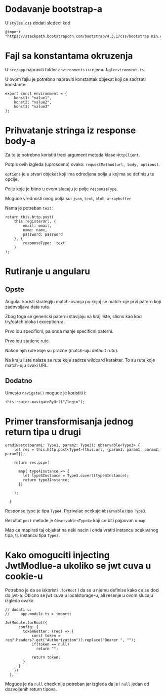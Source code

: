  
# Dodavanje bootstrap-a

U `styles.css` dodati sledeci kod:
```
@import "https://stackpath.bootstrapcdn.com/bootstrap/4.3.1/css/bootstrap.min.css"
```

# Fajl sa konstantama okruzenja

U `src/app` napraviti folder `environments` i u njemu fajl `environment.ts`.

U ovom fajlu je potrebno napraviti konstantak objekat koji ce sadrzati konstante:
```
export const environment = {
    konst1: "value1",
    konst2: "value2",
    konst3: "value3"
};
```

# Prihvatanje stringa iz response body-a

Za to je potrebno koristiti treci argument metoda klase `HttpClient`.

Potpis ovih izgleda (uprosceno) ovako: `requestMethod(url, body, options)`.

`options` je u stvari objekat koji ima odredjena polja u kojima se definisu te opcije.

Polje koje je bitno u ovom slucaju je polje `responseType`.

Moguce vrednosti ovog polja su: `json`, `text`, `blob`, `arraybuffer`

Nama je potreban `text`:
```
return this.http.post(
    this.registerUrl, {
        email: email, 
        name: name, 
        password: password
    }, { 
        responseType: 'text'
    }
);
```


# Rutiranje u angularu

## Opste

Angular koristi strategiju match-ovanja po kojoj se match-uje prvi patern koji
zadovoljava data ruta.

Zbog toga se genericki paterni stavljaju na kraj liste, slicno kao kod try/catch
bloka i exception-a.

Prvo idu specificni, pa onda manje specificni paterni.

Prvo idu staticne rute.

Nakon njih rute koje su prazne (match-uju default rutu).

Na kraju liste nalaze se rute koje sadrze wildcard karakter. To su rute koje
match-uju svaki URL.

## Dodatno

Umesto `navigate()` moguce je koristiti i:
```
this.router.navigateByUrl("/login");
```

# Primer transformisanja jednog return tipa u drugi
```
uradiNesto(param1: Type1, param2: Type2): Observable<Type3> {
    let res = this.http.post<Type4>(this.url, {param1: param1, param2: param2});
    
    return res.pipe( 
    
      map( type4Instance => {      
        let type3Instance = Type3.covert(type4Instance);
        return type3Instance;
      })
      
    );
    
  }
```

Response type je tipa `Type4`. Pozivalac ocekuje `Observable` tipa `Type3`.

Rezultat `post` metode je `Observable<Type4>` koji ce biti pajpovan u `map`.

Map ce mapirati taj objekat na neki nacin i onda vratiti instancu ocekivanog tipa,
tj. instancu tipa `Type3`.


# Kako omoguciti injecting JwtModlue-a ukoliko se jwt cuva u cookie-u

Potrebno je da se iskoristi `.forRoot` i da se u njemu definise kako ce se 
doci do jwt-a. Obicno se jwt cuva u localstorage-u, ali resenje u ovom slucaju
izgleda ovako:
```
// dodati u:
//     app.module.ts > imports

JwtModule.forRoot({
      config: {
        tokenGetter: (req) => {
            const token = req?.headers?.get("Authorization")?.replace("Bearer ", "");
            if(token == null)
              return "";

            return token;
        }
      }
    })
  ],
```

Moguce je da `null` check nije potreban jer izgleda da je i `null` jedan od dozvoljenih
return tipova.
